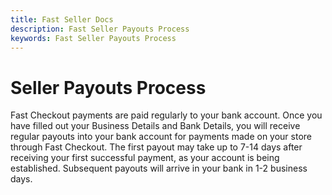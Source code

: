 ```yaml
---
title: Fast Seller Docs
description: Fast Seller Payouts Process
keywords: Fast Seller Payouts Process
---
```


# Seller Payouts Process

Fast Checkout payments are paid regularly to your bank account. Once you have filled out your Business Details and Bank Details, you will receive regular payouts into your bank account for payments made on your store through Fast Checkout. The first payout may take up to 7-14 days after receiving your first successful payment, as your account is being established. Subsequent payouts will arrive in your bank in 1-2 business days.
